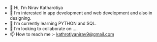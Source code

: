 - 👋 Hi, I’m Nirav Katharotiya
- 👀 I’m interested in app development and web development and also in designing.
- 🌱 I’m currently learning PYTHON and SQL.
- 💞️ I’m looking to collaborate on ....
- 📫 How to reach me :- kathrotiyanirav9@gmail.com

<!---
nirav0412/nirav0412 is a ✨ special ✨ repository because its `README.md` (this file) appears on your GitHub profile.
You can click the Preview link to take a look at your changes.
--->
